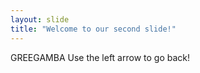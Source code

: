 ```yaml
---
layout: slide
title: "Welcome to our second slide!"
---
```

GREEGAMBA 
Use the left arrow to go back!
